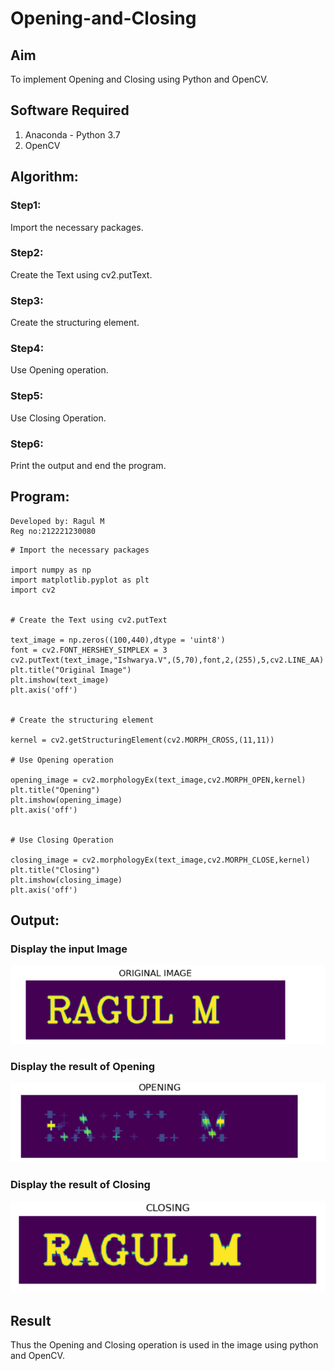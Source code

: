 # Opening-and-Closing

## Aim
To implement Opening and Closing using Python and OpenCV.

## Software Required
1. Anaconda - Python 3.7
2. OpenCV
## Algorithm:
### Step1:

Import the necessary packages.

### Step2:

Create the Text using cv2.putText.

### Step3:

Create the structuring element.

### Step4:

Use Opening operation.

### Step5:

Use Closing Operation.

### Step6:

Print the output and end the program.

 
## Program:

~~~
Developed by: Ragul M
Reg no:212221230080
~~~
~~~
# Import the necessary packages

import numpy as np
import matplotlib.pyplot as plt
import cv2


# Create the Text using cv2.putText

text_image = np.zeros((100,440),dtype = 'uint8')
font = cv2.FONT_HERSHEY_SIMPLEX = 3
cv2.putText(text_image,"Ishwarya.V",(5,70),font,2,(255),5,cv2.LINE_AA)
plt.title("Original Image")
plt.imshow(text_image)
plt.axis('off')


# Create the structuring element

kernel = cv2.getStructuringElement(cv2.MORPH_CROSS,(11,11))

# Use Opening operation

opening_image = cv2.morphologyEx(text_image,cv2.MORPH_OPEN,kernel)
plt.title("Opening")
plt.imshow(opening_image)
plt.axis('off')


# Use Closing Operation

closing_image = cv2.morphologyEx(text_image,cv2.MORPH_CLOSE,kernel)
plt.title("Closing")
plt.imshow(closing_image)
plt.axis('off')

~~~

## Output:

### Display the input Image

![img1](https://github.com/ragulmani936/Opening-and-Closing/blob/main/img1.png)

### Display the result of Opening

![img2](https://github.com/ragulmani936/Opening-and-Closing/blob/main/img2.png)

### Display the result of Closing

![img3](https://github.com/ragulmani936/Opening-and-Closing/blob/main/img3.png)

## Result
Thus the Opening and Closing operation is used in the image using python and OpenCV.
